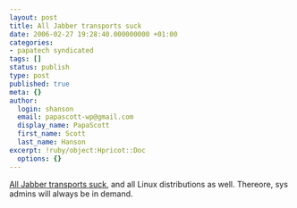 ```yaml
---
layout: post
title: All Jabber transports suck
date: 2006-02-27 19:28:40.000000000 +01:00
categories:
- papatech syndicated
tags: []
status: publish
type: post
published: true
meta: {}
author:
  login: shanson
  email: papascott-wp@gmail.com
  display_name: PapaScott
  first_name: Scott
  last_name: Hanson
excerpt: !ruby/object:Hpricot::Doc
  options: {}
---
```

<p><a href="http://www.usrportage.de/archives/538-About-ejabberd,-transports,-lazy-Gentoo-developers-and-the-gloriousness-of-Schokokeks.org.html" title="About ejabberd, transports, lazy Gentoo-developers and the gloriousness of Schokokeks.org - /usr/portage">All Jabber transports suck</a>,  and all Linux distributions as well. Thereore, sys admins will always be in demand.</p>
